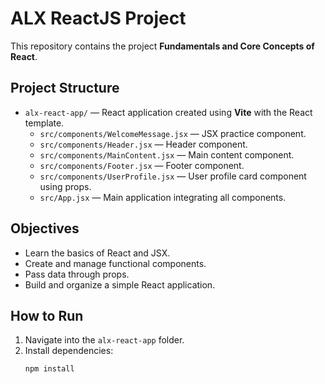 # ALX ReactJS Project

This repository contains the project **Fundamentals and Core Concepts of React**.

## Project Structure
- `alx-react-app/` — React application created using **Vite** with the React template.
  - `src/components/WelcomeMessage.jsx` — JSX practice component.
  - `src/components/Header.jsx` — Header component.
  - `src/components/MainContent.jsx` — Main content component.
  - `src/components/Footer.jsx` — Footer component.
  - `src/components/UserProfile.jsx` — User profile card component using props.
  - `src/App.jsx` — Main application integrating all components.

## Objectives
- Learn the basics of React and JSX.
- Create and manage functional components.
- Pass data through props.
- Build and organize a simple React application.

## How to Run
1. Navigate into the `alx-react-app` folder.
2. Install dependencies:
   ```bash
   npm install
